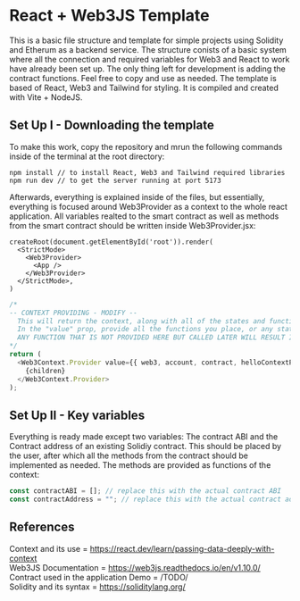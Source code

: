 # React + Web3JS Template

This is a basic file structure and template for simple projects using Solidity and Etherum as a backend service. The structure conists of a basic system where all the connection and required variables for Web3 and React to work have already been set up. The only thing left for development is adding the contract functions. Feel free to copy and use as needed. The template is based of React, Web3 and Tailwind for styling. It is compiled and created with Vite + NodeJS.

## Set Up I - Downloading the template
To make this work, copy the repository and mrun the following commands inside of the terminal at the root directory:
```
npm install // to install React, Web3 and Tailwind required libraries
npm run dev // to get the server running at port 5173
```

Afterwards, everything is explained inside of the files, but essentially, everything is focused around Web3Provider as a context to the whole react application. All variables realted to the smart contract as well as methods from the smart contract should be written inside Web3Provider.jsx:
```terminal
createRoot(document.getElementById('root')).render(
  <StrictMode>
    <Web3Provider>
      <App />
    </Web3Provider>
  </StrictMode>,
)
```
```javascript
/*
-- CONTEXT PROVIDING - MODIFY --
  This will return the context, along with all of the states and functions.
  In the "value" prop, provide all the functions you place, or any state you might require.
  ANY FUNCTION THAT IS NOT PROVIDED HERE BUT CALLED LATER WILL RESULT IN AN ERROR.
*/
return (
  <Web3Context.Provider value={{ web3, account, contract, helloContextProvider }}>
    {children}
  </Web3Context.Provider>
);
```
## Set Up II - Key variables
Everything is ready made except two variables: The contract ABI and the Contract address of an existing Solidiy contract. This should be placed by the user, after which all the methods from the contract should be implemented as needed. The methods are provided as functions of the context:
```javascript
const contractABI = []; // replace this with the actual contract ABI
const contractAddress = ""; // replace this with the actual contract address
```

## References
Context and its use = https://react.dev/learn/passing-data-deeply-with-context \
Web3JS Documentation = https://web3js.readthedocs.io/en/v1.10.0/ \
Contract used in the application Demo = /TODO/ \
Solidity and its syntax = https://soliditylang.org/
